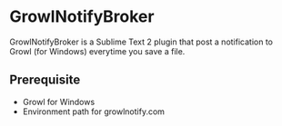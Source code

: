 GrowlNotifyBroker
=================

GrowlNotifyBroker is a Sublime Text 2 plugin that post a notification to Growl (for Windows) everytime you save a file.


Prerequisite
------------
- Growl for Windows
- Environment path for growlnotify.com
